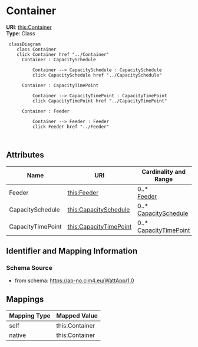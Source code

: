 # Container



**URI**: [this:Container](https://ap-no.cim4.eu/WattApp/1.0#Container)<br />
**Type**: Class




```mermaid
 classDiagram
    class Container
    click Container href "../Container"
      Container : CapacitySchedule
        
          Container --> CapacitySchedule : CapacitySchedule
          click CapacitySchedule href "../CapacitySchedule"
        
      Container : CapacityTimePoint
        
          Container --> CapacityTimePoint : CapacityTimePoint
          click CapacityTimePoint href "../CapacityTimePoint"
        
      Container : Feeder
        
          Container --> Feeder : Feeder
          click Feeder href "../Feeder"
        
      
```




<!-- no inheritance hierarchy -->


## Attributes


| Name | URI | Cardinality and Range | Description | Inheritance |
| ---  | --- | --- | --- | --- |
| Feeder | [this:Feeder](https://ap-no.cim4.eu/WattApp/1.0#Feeder) | 0..* <br />  [Feeder](Feeder.md)  |  | direct |
| CapacitySchedule | [this:CapacitySchedule](https://ap-no.cim4.eu/WattApp/1.0#CapacitySchedule) | 0..* <br />  [CapacitySchedule](CapacitySchedule.md)  |  | direct |
| CapacityTimePoint | [this:CapacityTimePoint](https://ap-no.cim4.eu/WattApp/1.0#CapacityTimePoint) | 0..* <br />  [CapacityTimePoint](CapacityTimePoint.md)  |  | direct |









## Identifier and Mapping Information







### Schema Source


* from schema: https://ap-no.cim4.eu/WattApp/1.0





## Mappings

| Mapping Type | Mapped Value |
| ---  | ---  |
| self | this:Container |
| native | this:Container |




